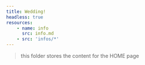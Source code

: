 ```yaml
---
title: Wedding! 
headless: true
resources:
    - name: info 
      src: info.md
    - src: 'infos/*'
---
```


> this folder stores the content for the HOME page
